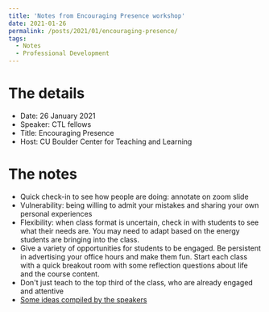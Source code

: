 ```yaml
---
title: 'Notes from Encouraging Presence workshop'
date: 2021-01-26
permalink: /posts/2021/01/encouraging-presence/
tags:
  - Notes
  - Professional Development
---
```


# The details
- Date: 26 January 2021
- Speaker: CTL fellows
- Title: Encouraging Presence
- Host: CU Boulder Center for Teaching and Learning

# The notes
- Quick check-in to see how people are doing: annotate on zoom slide
- Vulnerability: being willing to admit your mistakes and sharing your own personal experiences
- Flexibility: when class format is uncertain, check in with students to see what their needs are. You may need to adapt based on the energy students are bringing into the class.
- Give a variety of opportunities for students to be engaged. Be persistent in advertising your office hours and make them fun. Start each class with a quick breakout room with some reflection questions about life and the course content.
- Don't just teach to the top third of the class, who are already engaged and attentive
- [Some ideas compiled by the speakers](https://docs.google.com/document/d/1SFYLMBVibHXTisdyw316krEcZdhnZM9Mh2i3G8IAA6o/edit)